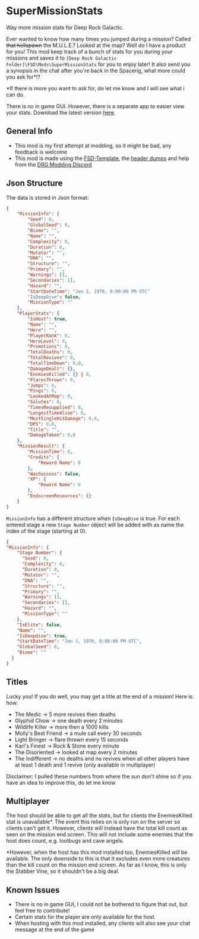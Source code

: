 # SuperMissionStats
Way more mission stats for Deep Rock Galactic.

Ever wanted to know how many times you jumped during a mission? Called ~~that hellspawn~~ the M.U.L.E.? Looked at the map? Well do I have a product for you! This mod keep track of a bunch of stats for you during your missions and saves it to `[Deep Rock Galactic Folder]\FSD\Mods\SuperMissionStats` for you to enjoy later! It also send you a synopsis in the chat after you're back in the Spacerig, what more could you ask for*!?


*If there is more you want to ask for, do let me know and I will see what i can do.

There is no in game GUI. However, there is a separate app to easier view your stats. Download the latest version [here](https://github.com/RubenHuizenga/super-mission-stats-viewer/releases).

## General Info
- This mod is my first attempt at modding, so it might be bad, any feedback is welcome
- This mod is made using the [FSD-Template](https://github.com/DRG-Modding/FSD-Template), the [header dumps](https://github.com/DRG-Modding/Header-Dumps) and help from the [DRG Modding Discord](https://discord.gg/gUw32ayWGt)

## Json Structure
The data is stored in Json format:
```JSON
{
    "MissionInfo": {
        "Seed": 0,
        "GlobalSeed": 0,
        "Biome": "",
        "Name": "",
        "Complexity": 0,
        "Duration": 0,
        "Mutator": "",
        "DNA": "",
        "Structure": "",
        "Primary": "",
        "Warnings": [],
        "Secondaries": [],
        "Hazard": "",
        "StartDateTime": "Jan 1, 1970, 0:00:00 PM UTC"
        "IsDeepDive": false,
        "MissionType": ""
    },
    "PlayerStats": {
        "IsHost": true,
        "Name": "",
        "Hero": "",
        "PlayerRank": 0,
        "HeroLevel": 0,
        "Promotions": 0,
        "TotalDeaths": 0,
        "TotalRevives": 0,
        "TotalTimeDown": 0.0,
        "DamageDealt": {},
        "EnemiesKilled": {} | 0,
        "FlaresThrown": 0,
        "Jumps": 0,
        "Pings": 0,
        "LookedAtMap": 0,
        "Salutes": 0,
        "TimesResupplied": 0,
        "LongestTimeAlive": 0,
        "MostSingleHitDamage": 0.0,
        "DPS": 0.0,
        "Title": "",
        "DamageTaken": 0.0
    },
    "MissionResult": {
        "MissionTime": 0,
        "Credits": {
            "Reward Name": 0
        },
        "WasSuccess": false,
        "XP": {  
            "Reward Name": 0
        },
        "EndscreenResources": {}
    }
}
```

`MissionInfo` has a different structure when `IsDeepDive` is true. For each entered stage a new `Stage Number` object will be added with as name the index of the stage (starting at 0).

```JSON
{
"MissionInfo": {
    "Stage Number": {
      "Seed": 0,
      "Complexity": 0,
      "Duration": 0,
      "Mutator": "",
      "DNA": "",
      "Structure": "",
      "Primary": "",
      "Warnings": [],
      "Secondaries": [],
      "Hazard": "",
      "MissionType": ""
    },
    "IsElite": false,
    "Name": "",
    "IsDeepdive": true,
    "StartDateTime": "Jan 1, 1970, 0:00:00 PM UTC",
    "GlobalSeed": 0,
    "Biome": ""
  }
}
```

## Titles
Lucky you! If you do well, you may get a title at the end of a mission! Here is how: 

- The Medic -> 5 more revives then deaths
- Glyphid Chow -> one death every 2 minutes
- Wildlife Killer -> more then a 1000 kills
- Molly's Best Friend -> a mule call every 30 seconds
- Light Bringer -> flare thrown every 15 seconds
- Karl's Finest -> Rock & Stone every minute
- The Disoriented -> looked at map every 2 minutes
- The Indifferent -> no deaths and no revives when all other players have at least 1 death and 1 revive (only available in multiplayer)

Disclaimer: I pulled these numbers from where the sun don't shine so if you have an idea to improve this, do let me know

## Multiplayer

The host should be able to get all the stats, but for clients the EnemiesKilled stat is unavailable*. The event this relies on is only run on the server so clients can't get it. However, clients will instead have the total kill count as seen on the mission end screen. This will not include some enemies that the host does count, e.g. lootbugs and cave angels.

\*However, when the host has this mod installed too, EnemiesKilled *will* be available. The only downside to this is that it excludes even more creatures than the kill count on the mission end screen. As far as I know, this is only the Stabber Vine, so it shouldn't be a big deal.

## Known Issues
- There is no in game GUI, I could not be bothered to figure that out, but feel free to contribute!
- Certain stats for the player are only available for the host.
- When hosting with this mod installed, any clients will also see your chat message at the end of the game
